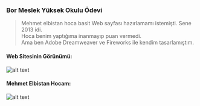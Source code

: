 ### Bor Meslek Yüksek Okulu Ödevi
> Mehmet elbistan hoca basit Web sayfası hazırlamamı istemişti.
> Sene 2013 idi.
\
> Hoca benim yaptığıma inanmayıp puan vermedi.
\
> Ama ben Adobe Dreamweaver ve Fireworks ile kendim tasarlamıştım.

#### Web Sitesinin Görünümü:
![alt text](website.png "Web sitesi görünümü")

#### Mehmet Elbistan Hocam:
![alt text](Mehmet_Elbistan.jpg "Mehmet Elbistan hoca sen çok yaşa")
